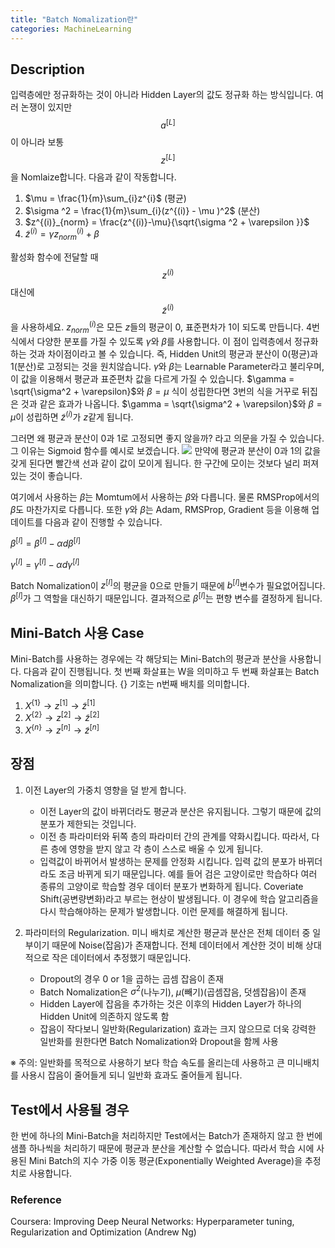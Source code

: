 ```yaml
---
title: "Batch Nomalization란"
categories: MachineLearning
---
```


## Description
입력층에만 정규화하는 것이 아니라 Hidden Layer의 값도 정규화 하는 방식입니다. 여러 논쟁이 있지만 $$a^{[L]}$$이 아니라 보통 $$z^{[L]}$$을 Nomlaize합니다. 다음과 같이 작동합니다.

1. $\mu = \frac{1}{m}\sum_{i}z^{i}$ (평균)
2. $\sigma ^2 = \frac{1}{m}\sum_{i}(z^{(i)} - \mu )^2$ (분산)
3. $z^{(i)}_{norm} = \frac{z^{(i)}-\mu}{\sqrt{\sigma ^2 + \varepsilon }}$
4. $\tilde{z}^{(i)} = \gamma z^{(i)}_{norm} + \beta$ 

활성화 함수에 전달할 때 $$ z^{(i)} $$ 대신에 $$ \tilde{z}^{(i)} $$을 사용하세요. $z^{(i)}_{norm}$은 모든 $z$들의 평균이 0, 표준편차가 1이 되도록 만듭니다. 4번식에서 다양한 분포를 가질 수 있도록 $\gamma$와 $\beta$를 사용합니다. 이 점이 입력층에서 정규화하는 것과 차이점이라고 볼 수 있습니다. 즉, Hidden Unit의 평균과 분산이 0(평균)과 1(분산)로 고정되는 것을 원치않습니다. $\gamma$와 $\beta$는 Learnable Parameter라고 불리우며, 이 값을 이용해서 평균과 표준편차 값을 다르게 가질 수 있습니다. $\gamma = \sqrt{\sigma^2 + \varepsilon}$와 $\beta = \mu$ 식이 성립한다면 3번의 식을 거꾸로 뒤집은 것과 같은 효과가 나옵니다. $\gamma = \sqrt{\sigma^2 + \varepsilon}$와 $\beta = \mu$이 성립하면 $\tilde{z}^{(i)}$가 $z$같게 됩니다.

그러면 왜 평균과 분산이 0과 1로 고정되면 좋지 않을까? 라고 의문을 가질 수 있습니다. 그 이유는 Sigmoid 함수를 예시로 보겠습니다.
<img src="/assets/images/sigmoid_mean.jpg">
만약에 평균과 분산이 0과 1의 값을 갖게 된다면 빨간색 선과 같이 값이 모이게 됩니다. 한 구간에 모이는 것보다 널리 퍼져 있는 것이 좋습니다.

여기에서 사용하는 $\beta$는 Momtum에서 사용하는 $\beta$와 다릅니다. 물론 RMSProp에서의 $\beta$도 마찬가지로 다릅니다. 또한 $\gamma$와 $\beta$는 Adam, RMSProp, Gradient 등을 이용해 업데이트를 다음과 같이 진행할 수 있습니다. 

$\beta^{[l]} = \beta^{[l]} - \alpha d\beta^{[l]}$

$\gamma^{[l]} = \gamma^{[l]} - \alpha d\gamma^{[l]}$

Batch Nomalization이 $z^{[l]}$의 평균을 0으로 만들기 때문에 $b^{[l]}$변수가 필요없어집니다. $\beta^{[l]}$가 그 역할을 대신하기 때문입니다. 결과적으로 $\beta^{[l]}$는 편향 변수를 결정하게 됩니다.

## Mini-Batch 사용 Case
Mini-Batch를 사용하는 경우에는 각 해당되는 Mini-Batch의 평균과 분산을 사용합니다. 다음과 같이 진행됩니다. 첫 번째 화살표는 W을 의미하고 두 번째 화살표는 Batch Nomalization을 의미합니다. {} 기호는 n번째 배치를 의미합니다.

1. $X^{\{1\}}\rightarrow z^{[1]} \rightarrow \tilde{z}^{[1]}$
2. $X^{\{2\}}\rightarrow z^{[2]} \rightarrow \tilde{z}^{[2]}$
3. $X^{\{n\}}\rightarrow z^{[n]} \rightarrow \tilde{z}^{[n]}$


## 장점
1. 이전 Layer의 가중치 영향을 덜 받게 합니다.
   - 이전 Layer의 값이 바뀌더라도 평균과 분산은 유지됩니다. 그렇기 때문에 값의 분포가 제한되는 것입니다.
   - 이전 층 파라미터와 뒤쪽 층의 파라미터 간의 관계를 약화시킵니다. 따라서, 다른 층에 영향을 받지 않고 각 층이 스스로 배울 수 있게 됩니다.
   - 입력값이 바뀌어서 발생하는 문제를 안정화 시킵니다. 입력 값의 분포가 바뀌더라도 조금 바뀌게 되기 때문입니다. 예를 들어 검은 고양이로만 학습하다 여러 종류의 고양이로 학습할 경우 데이터 분포가 변화하게 됩니다. Coveriate Shift(공변량변화)라고 부르는 현상이 발생됩니다. 이 경우에 학습 알고리즘을 다시 학습해야하는 문제가 발생합니다. 이런 문제를 해결하게 됩니다.

2. 파라미터의 Regularization. 미니 배치로 계산한 평균과 분산은 전체 데이터 중 일부이기 때문에 Noise(잡음)가 존재합니다. 전체 데이터에서 계산한 것이 비해 상대적으로 작은 데이터에서 추정했기 때문입니다.
   - Dropout의 경우 0 or 1을 곱하는 곱셈 잡음이 존재
   - Batch Nomalization은 $\sigma ^2$(나누기), $\mu$(빼기)(곱셈잡음, 덧셈잡음)이 존재
   - Hidden Layer에 잡음을 추가하는 것은 이후의 Hidden Layer가 하나의 Hidden Unit에 의존하지 않도록 함
   - 잡음이 작다보니 일반화(Regularization) 효과는 크지 않으므로 더욱 강력한 일반화를 원한다면 Batch Nomalization와 Dropout을 함께 사용

※ 주의: 일반화를 목적으로 사용하기 보다 학습 속도를 올리는데 사용하고 큰 미니배치를 사용시 잡음이 줄어들게 되니 일반화 효과도 줄어들게 됩니다.

## Test에서 사용될 경우
한 번에 하나의 Mini-Batch을 처리하지만 Test에서는 Batch가 존재하지 않고 한 번에 샘플 하나씩을 처리하기 때문에 평균과 분산을 계산할 수 없습니다. 따라서 학습 시에 사용된 Mini Batch의 지수 가중 이동 평균(Exponentially Weighted Average)을 추정치로 사용합니다.


### Reference
Coursera: Improving Deep Neural Networks: Hyperparameter tuning, Regularization and Optimization (Andrew Ng)
